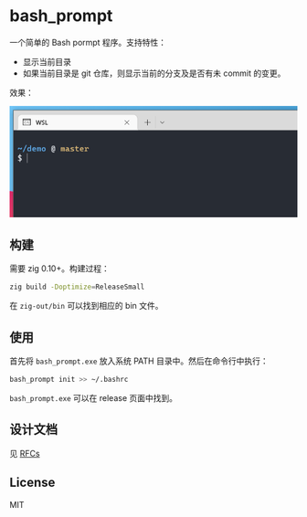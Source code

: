# bash_prompt

一个简单的 Bash pormpt 程序。支持特性：

- 显示当前目录
- 如果当前目录是 git 仓库，则显示当前的分支及是否有未 commit 的变更。

效果：

![screenshot](screen.png)

## 构建

需要 zig 0.10+。构建过程：

```sh
zig build -Doptimize=ReleaseSmall
```

在 `zig-out/bin` 可以找到相应的 bin 文件。

## 使用

首先将 `bash_prompt.exe` 放入系统 PATH 目录中。然后在命令行中执行：

```sh
bash_prompt init >> ~/.bashrc
```

`bash_prompt.exe` 可以在 release 页面中找到。

## 设计文档

见 [RFCs]

[RFCs]: https://github.com/yuekcc/bash_prompt/tree/main/rfcs

## License

MIT
